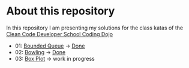 # About this repository

In this repository I am presenting my solutions for the class katas of the [Clean Code Developer School Coding Dojo](https://ccd-school.de/coding-dojo/ "Coding Dojo")

+ 01: [Bounded Queue](https://ccd-school.de/en/coding-dojo/classes-katas/bounded-queue/ "Bounded Queue") -> [Done](/01_BoundedQueue/ "Project Folder")
+ 02: [Bowling](https://ccd-school.de/en/coding-dojo/classes-katas/bowling/ "Bowling") -> [Done](/02_Bowling/ "Project Folder")
+ 03: [Box Plot](https://ccd-school.de/en/coding-dojo/classes-katas/box-plot/ "Box Plot") -> work in progress